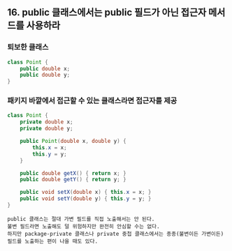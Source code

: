 ## 16. public 클래스에서는 public 필드가 아닌 접근자 메서드를 사용하라

### 퇴보한 클래스
```java
class Point {
    public double x;
    public double y;
}
```
### 패키지 바깥에서 접근할 수 있는 클래스라면 접근자를 제공
```java
class Point {
    private double x;
    private double y;

    public Point(double x, double y) {
        this.x = x;
        this.y = y;
    }

    public double getX() { return x; }
    public double getY() { return y; }

    public void setX(double x) { this.x = x; }
    public void setY(double y) { this.y = y; }
}
```

```
public 클래스는 절대 가변 필드를 직접 노출해서는 안 된다.
불변 필드라면 노출해도 덜 위험하지만 완전히 안심할 수는 없다.
하지만 package-private 클래스나 private 중첩 클래스에서는 종종(불변이든 가변이든) 필드를 노출하는 편이 나을 때도 있다.
```